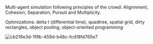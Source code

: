 Multi-agent simulation following principles of the crowd: Alignnment, Cohesion, Separation, Pursuit and Multiplicity. 

Optimizations: delta t (differential time), quadtree, spatial grid, dirty rectangles, object pooling, object-oriented programming  

![cb216e3d-1f9b-459d-b48c-fcd18fd765e7](https://github.com/user-attachments/assets/493c14e2-23bc-4ade-8000-f65bcd04aa31)

